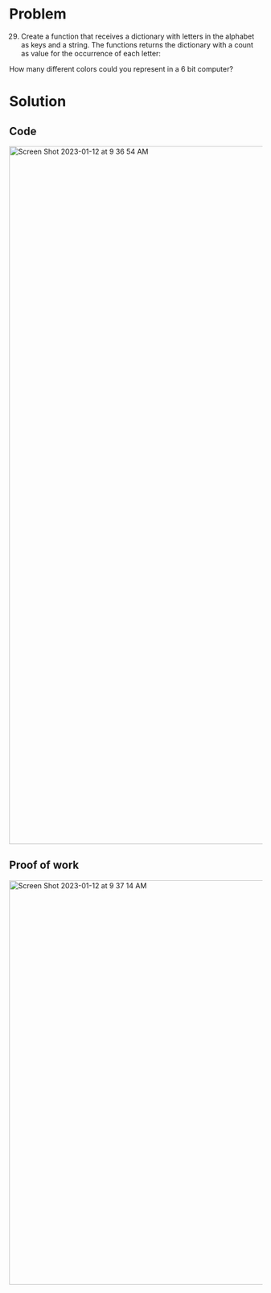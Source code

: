 # Problem
29. Create a function that receives a dictionary with letters in the alphabet as keys and a string. The functions returns the dictionary with a count as value for the occurrence of each letter:

How many different colors could you represent in a 6 bit computer? 


# Solution
## Code
<img width="1388" alt="Screen Shot 2023-01-12 at 9 36 54 AM" src="https://user-images.githubusercontent.com/116609563/211950029-741105ef-78d7-4f7c-9e3d-892660c8b094.png">


## Proof of work

<img width="804" alt="Screen Shot 2023-01-12 at 9 37 14 AM" src="https://user-images.githubusercontent.com/116609563/211950054-460f722c-7345-4e2a-9d70-47a078568023.png">
